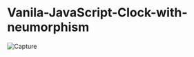 # Vanila-JavaScript-Clock-with-neumorphism
![Capture](https://user-images.githubusercontent.com/90522515/209791327-3ebcc908-d90e-44d9-bf32-4add73c1943c.JPG)

